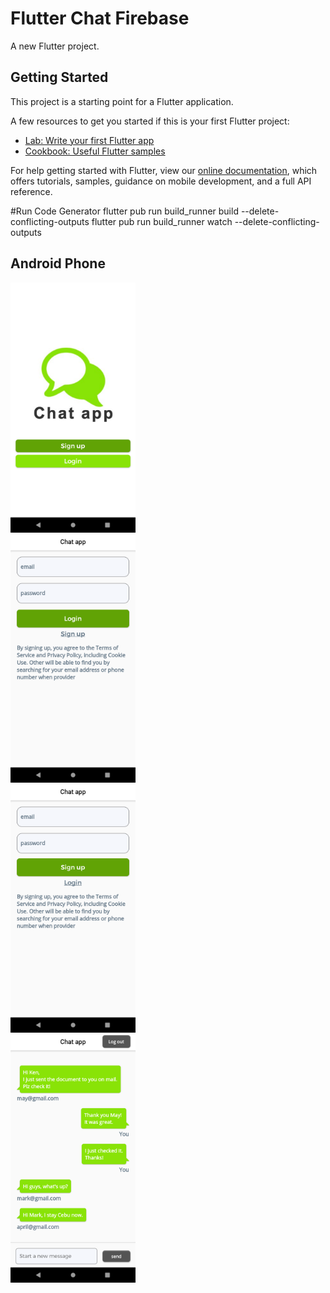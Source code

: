 # Flutter Chat Firebase

A new Flutter project.

## Getting Started

This project is a starting point for a Flutter application.

A few resources to get you started if this is your first Flutter project:

- [Lab: Write your first Flutter app](https://flutter.dev/docs/get-started/codelab)
- [Cookbook: Useful Flutter samples](https://flutter.dev/docs/cookbook)

For help getting started with Flutter, view our
[online documentation](https://flutter.dev/docs), which offers tutorials,
samples, guidance on mobile development, and a full API reference.


#Run Code Generator
flutter pub run build_runner build --delete-conflicting-outputs
flutter pub run build_runner watch --delete-conflicting-outputs


## Android Phone
<div style="display:flex;flex-direction:row;">
        <img src="screenshots/android_index.png" alt="screen_01" height="400" />
       
</div>
<div style="display:flex;flex-direction:row;">
        <img src="screenshots/android_login.png" alt="screen_01" height="400" />
       
</div>
<div style="display:flex;flex-direction:row;">
        <img src="screenshots/android_signup.png" alt="screen_01" height="400" />
       
</div>
<div style="display:flex;flex-direction:row;">
        <img src="screenshots/android_chat.png" alt="screen_01" height="400" />
       
</div>
